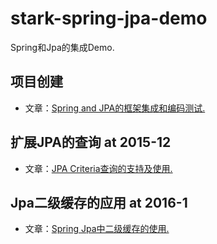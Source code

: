 # stark-spring-jpa-demo
Spring和Jpa的集成Demo.

## 项目创建
- 文章：[Spring and JPA的框架集成和编码测试.](http://www.litianhua.net/blog/spring-and-jpa.html)

## 扩展JPA的查询 at 2015-12
- 文章：[JPA Criteria查询的支持及使用.](http://www.litianhua.net/blog/jpa-criteria-support-used.html)

## Jpa二级缓存的应用 at 2016-1
- 文章：[Spring Jpa中二级缓存的使用.](http://www.litianhua.net/blog/jpa-second-level-cache.html)
